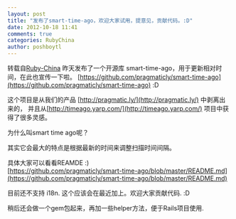 ```yaml
---
layout: post
title: "发布了smart-time-ago，欢迎大家试用，提意见，贡献代码。:D"
date: 2012-10-18 11:41
comments: true
categories: RubyChina
author: poshboytl
---
```

转载自[Ruby-China](http://ruby-china.org/topics/4437)
昨天发布了一个开源库 smart-time-ago，用于更新相对时间，在此也宣传一下啦。
[https://github.com/pragmaticly/smart-time-ago](https://github.com/pragmaticly/smart-time-ago)
:D

这个项目是从我们的产品 [http://pragmatic.ly/](http://pragmatic.ly/)
中剥离出来的， 并且从[http://timeago.yarp.com/](http://timeago.yarp.com/)
项目中获得了很多灵感。

为什么叫smart time ago呢？

其实它会最大的特点是根据最新的时间来调整扫描时间间隔。

具体大家可以看看REAMDE :)\
[https://github.com/pragmaticly/smart-time-ago/blob/master/README.md](https://github.com/pragmaticly/smart-time-ago/blob/master/README.md)

目前还不支持 i18n. 这个应该会在最近加上。欢迎大家贡献代码. :D

稍后还会做一个gem包起来，再加一些helper方法，便于Rails项目使用.
